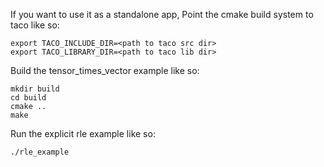 If you want to use it as a standalone app, 
	Point the cmake build system to taco like so:

    export TACO_INCLUDE_DIR=<path to taco src dir>
    export TACO_LIBRARY_DIR=<path to taco lib dir>

Build the tensor_times_vector example like so:

    mkdir build
    cd build
    cmake ..
    make

Run the explicit rle example like so:

    ./rle_example
